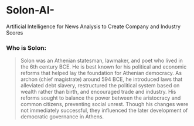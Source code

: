 # Solon-AI-
Artificial Intelligence for News Analysis to Create Company and Industry Scores

### Who is Solon:
> Solon was an Athenian statesman, lawmaker, and poet who lived in the 6th century BCE. He is best known for his political and economic reforms that helped lay the foundation for Athenian democracy. As archon (chief magistrate) around 594 BCE, he introduced laws that alleviated debt slavery, restructured the political system based on wealth rather than birth, and encouraged trade and industry. His reforms sought to balance the power between the aristocracy and common citizens, preventing social unrest. Though his changes were not immediately successful, they influenced the later development of democratic governance in Athens.
